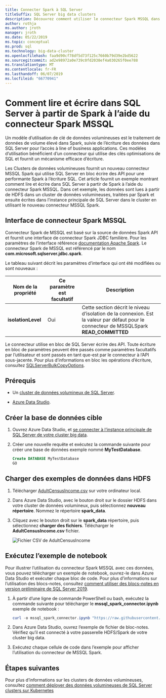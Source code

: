 ```yaml
---
title: Connecter Spark à SQL Server
titleSuffix: SQL Server big data clusters
description: Découvrez comment utiliser le connecteur Spark MSSQL dans Spark pour lire et écrire à SQL Server.
author: rothja
ms.author: jroth
manager: jroth
ms.date: 05/22/2019
ms.topic: conceptual
ms.prod: sql
ms.technology: big-data-cluster
ms.openlocfilehash: faa9d90cf78df5d73f125c7660b79d39e2bd5622
ms.sourcegitcommit: ad2e98972a0e739c0fd2038ef4a030265f0ee788
ms.translationtype: MT
ms.contentlocale: fr-FR
ms.lasthandoff: 06/07/2019
ms.locfileid: "66770941"
---
```

# <a name="how-to-read-and-write-to-sql-server-from-spark-using-the-mssql-spark-connector"></a>Comment lire et écrire dans SQL Server à partir de Spark à l’aide du connecteur Spark MSSQL

Un modèle d’utilisation de clé de données volumineuses est le traitement de données de volume élevé dans Spark, suivie de l’écriture des données dans SQL Server pour l’accès à line of business applications. Ces modèles d’utilisation bénéficient d’un connecteur qui utilise des clés optimisations de SQL et fournit un mécanisme efficace d’écriture.

Les Clusters de données volumineuses fournit un nouveau connecteur MSSQL Spark qui utilise SQL Server en bloc écrire des API pour une performante Spark à l’écriture SQL. Cet article fournit un exemple montrant comment lire et écrire dans SQL Server à partir de Spark à l’aide du connecteur Spark MSSQL. Dans cet exemple, les données sont lues à partir de HDFS dans un cluster de données volumineuses, traitées par Spark et ensuite écrites dans l’instance principale de SQL Server dans le cluster en utilisant le nouveau connecteur MSSQL Spark.

## <a name="mssql-spark-connector-interface"></a>Interface de connecteur Spark MSSQL

Connecteur Spark de MSSQL est basé sur la source de données Spark API et fournit une interface de connecteur Spark JDBC familière. Pour les paramètres de l’interface référence [documentation Apache Spark](http://spark.apache.org/docs/latest/sql-data-sources-jdbc.html). Le connecteur Spark de MSSQL est référencé par le nom **com.microsoft.sqlserver.jdbc.spark**.

Le tableau suivant décrit les paramètres d’interface qui ont été modifiées ou sont nouveaux :

| Nom de la propriété | Ce paramètre est facultatif | Description |
|---|---|---|
| **isolationLevel** | Oui | Cette section décrit le niveau d’isolation de la connexion. Est la valeur par défaut pour le connecteur de MSSQLSpark **READ_COMMITTED** |

Le connecteur utilise en bloc de SQL Server écrire des API. Toute écriture en bloc de paramètres peuvent être passés comme paramètres facultatifs par l’utilisateur et sont passés en tant que-est par le connecteur à l’API sous-jacente. Pour plus d’informations en bloc les opérations d’écriture, consultez [SQLServerBulkCopyOptions]( ../connect/jdbc/using-bulk-copy-with-the-jdbc-driver.md#sqlserverbulkcopyoptions).

## <a name="prerequisites"></a>Prérequis

- Un [cluster de données volumineux de SQL Server](deploy-get-started.md).

- [Azure Data Studio](../azure-data-studio/download.md).

## <a name="create-the-target-database"></a>Créer la base de données cible

1. Ouvrez Azure Data Studio, et [se connecter à l’instance principale de SQL Server de votre cluster big data](connect-to-big-data-cluster.md).

1. Créer une nouvelle requête et exécutez la commande suivante pour créer une base de données exemple nommé **MyTestDatabase**.

   ```sql
   Create DATABASE MyTestDatabase
   GO
   ```

## <a name="load-sample-data-into-hdfs"></a>Charger des exemples de données dans HDFS

1. Télécharger [AdultCensusIncome.csv](https://amldockerdatasets.azureedge.net/AdultCensusIncome.csv) sur votre ordinateur local.

1. Dans Azure Data Studio, avec le bouton droit sur le dossier HDFS dans votre cluster de données volumineux, puis sélectionnez **nouveau répertoire**. Nommez le répertoire **spark_data**.

1. Cliquez avec le bouton droit sur le **spark_data** répertoire, puis sélectionnez **charger des fichiers**. Télécharger le **AdultCensusIncome.csv** fichier.

   ![Fichier CSV de AdultCensusIncome](./media/spark-mssql-connector/spark_data.png)

## <a name="run-the-sample-notebook"></a>Exécutez l’exemple de notebook

Pour illustrer l’utilisation du connecteur Spark MSSQL avec ces données, vous pouvez télécharger un exemple de notebook, ouvrez-le dans Azure Data Studio et exécuter chaque bloc de code. Pour plus d’informations sur l’utilisation des blocs-notes, consultez [comment utiliser des blocs-notes en version préliminaire de SQL Server 2019](notebooks-guidance.md).

1. À partir d’une ligne de commande PowerShell ou bash, exécutez la commande suivante pour télécharger le **mssql_spark_connector.ipynb** exemple de notebook :

   ```PowerShell
   curl -o mssql_spark_connector.ipynb "https://raw.githubusercontent.com/Microsoft/sql-server-samples/master/samples/features/sql-big-data-cluster/spark/spark_to_sql/mssql_spark_connector.ipynb"
   ```

1. Dans Azure Data Studio, ouvrez l’exemple de fichier de bloc-notes. Vérifiez qu’il est connecté à votre passerelle HDFS/Spark de votre cluster big data.

1. Exécutez chaque cellule de code dans l’exemple pour afficher l’utilisation du connecteur de MSSQL Spark.

## <a name="next-steps"></a>Étapes suivantes

Pour plus d’informations sur les clusters de données volumineuses, consultez [comment déployer des données volumineuses de SQL Server clusters sur Kubernetes](deployment-guidance.md)